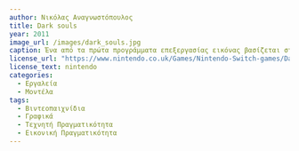 ```yaml
---
author: Νικόλας Αναγνωστόπουλος
title: Dark souls
year: 2011
image_url: /images/dark_souls.jpg
caption: Ένα από τα πρώτα προγράμματα επεξεργασίας εικόνας βασίζεται στην είσοδο και έξοδο βίντεο για την αποθήκευση και προβολή των εικόνων, οι οποίες ψηφιοποιούνται και μπορούν να επεξεργαστούν με την παλέτα εργαλείων που εμφανίζεται σε μια δεύτερη οθόνη. Η εφαρμογή των εργαλείων από την δεύτερη οθόνη στην εικόνα γίνεται με έμμεση διάδραση από μια πένα σε μια ταμπλέτα. Η τεχνολογία αυτή αναπτύχθηκε παράλληλα με τα γραφικά περιβάλλοντα και οδήγησε σε εφαρμογές ψηφιακής τέχνης και ψηφιακής κινηματογραφίας.
license_url: "https://www.nintendo.co.uk/Games/Nintendo-Switch-games/Dark-Souls-Remastered-1325790.html" 
license_text: nintendo 
categories:
  - Εργαλεία
  - Μοντέλα
tags:
  - Βιντεοπαιχνίδια
  - Γραφικά
  - Τεχνητή Πραγματικότητα
  - Εικονική Πραγματικότητα
---
```

